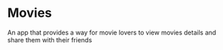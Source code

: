 # Movies
An app that provides a way for movie lovers to view movies details and share them with their friends
